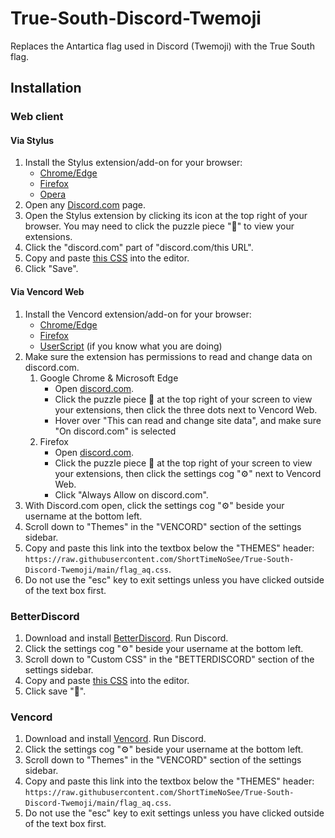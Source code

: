 # True-South-Discord-Twemoji
Replaces the Antartica flag used in Discord (Twemoji) with the True South flag.

## Installation
### Web client
#### Via Stylus
1. Install the Stylus extension/add-on for your browser:
   - [Chrome/Edge](https://chrome.google.com/webstore/detail/stylus/clngdbkpkpeebahjckkjfobafhncgmne)
   - [Firefox](https://addons.mozilla.org/firefox/addon/styl-us/)
   - [Opera](https://addons.opera.com/extensions/details/stylus/)
2. Open any [Discord.com](https://discord.com/) page.
3. Open the Stylus extension by clicking its icon at the top right of your browser. You may need to click the puzzle piece "🧩" to view your extensions.
4. Click the "discord.com" part of "discord.com/this URL".
5. Copy and paste [this CSS](https://raw.githubusercontent.com/ShortTimeNoSee/True-South-Discord-Twemoji/main/flag_aq.css) into the editor.
6. Click "Save".
#### Via Vencord Web
1. Install the Vencord extension/add-on for your browser:
   - [Chrome/Edge](https://chrome.google.com/webstore/detail/vencord-web/cbghhgpcnddeihccjmnadmkaejncjndb)
   - [Firefox](https://addons.mozilla.org/en-GB/firefox/addon/vencord-web/)
   - [UserScript](https://raw.githubusercontent.com/Vencord/builds/main/Vencord.user.js) (if you know what you are doing)
2. Make sure the extension has permissions to read and change data on discord.com.
   1. Google Chrome & Microsoft Edge
      - Open [discord.com](https://discord.com).
      - Click the puzzle piece 🧩 at the top right of your screen to view your extensions, then click the three dots next to Vencord Web.
      - Hover over "This can read and change site data", and make sure "On discord.com" is selected
   2. Firefox
      - Open [discord.com](https://discord.com).
      - Click the puzzle piece 🧩 at the top right of your screen to view your extensions, then click the settings cog "⚙️" next to Vencord Web.
      - Click "Always Allow on discord.com".
3. With Discord.com open, click the settings cog "⚙️" beside your username at the bottom left.
4. Scroll down to "Themes" in the "VENCORD" section of the settings sidebar.
5. Copy and paste this link into the textbox below the "THEMES" header: `https://raw.githubusercontent.com/ShortTimeNoSee/True-South-Discord-Twemoji/main/flag_aq.css`.
6. Do not use the "esc" key to exit settings unless you have clicked outside of the text box first.

### BetterDiscord
1. Download and install [BetterDiscord](https://betterdiscord.app/). Run Discord.
2. Click the settings cog "⚙️" beside your username at the bottom left.
3. Scroll down to "Custom CSS" in the "BETTERDISCORD" section of the settings sidebar.
4. Copy and paste [this CSS](https://raw.githubusercontent.com/ShortTimeNoSee/True-South-Discord-Twemoji/main/flag_aq.css) into the editor.
5. Click save "💾".

### Vencord
1. Download and install [Vencord](https://github.com/Vendicated/Vencord). Run Discord.
2. Click the settings cog "⚙️" beside your username at the bottom left.
3. Scroll down to "Themes" in the "VENCORD" section of the settings sidebar.
4. Copy and paste this link into the textbox below the "THEMES" header: `https://raw.githubusercontent.com/ShortTimeNoSee/True-South-Discord-Twemoji/main/flag_aq.css`.
5. Do not use the "esc" key to exit settings unless you have clicked outside of the text box first.
